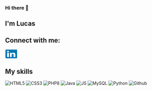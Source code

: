 ### Hi there 👋
## I'm Lucas

## Connect with me:
<a href="https://www.linkedin.com/feed/" target="_blank">
<img align="center" alt="lucas-linkedin" height="30" width="40" src="https://raw.githubusercontent.com/devicons/devicon/master/icons/linkedin/linkedin-original.svg"
style="max-width: 100%; ">
</a>

## My skills
<img src="https://user-images.githubusercontent.com/80328704/120564485-65541800-c3e1-11eb-95a6-7af5d92affa4.png" alt="HTML5" width="40" height="40" style="max-width:100%;"></img>
<img src="https://user-images.githubusercontent.com/80328704/120564583-a2200f00-c3e1-11eb-8841-c2d76a9f8d77.png" alt="CSS3" width="40" height="40" style="max-width:100%;"></img>
<img src="https://user-images.githubusercontent.com/80328704/120564680-cda2f980-c3e1-11eb-8de7-87d9b629b2c7.png" alt="PHP8" width="40" height="40" style="max-width:100%;"></img>
<img src="https://user-images.githubusercontent.com/80328704/120564729-f3c89980-c3e1-11eb-845a-4fcc69f4e23e.png" alt="Java" width="40" height="40" style="max-width:100%;"></img>
<img src="https://user-images.githubusercontent.com/80328704/120564829-22467480-c3e2-11eb-9d3d-94f526e3999c.png" alt="JS" width="40" height="40" style="max-width:100%;"></img>
<img src="https://user-images.githubusercontent.com/80328704/120564903-4efa8c00-c3e2-11eb-9321-5aa682258ce3.png" alt="MySQL" width="40" height="40" style="max-width:100%;"></img>
<img src="https://user-images.githubusercontent.com/80328704/120564986-794c4980-c3e2-11eb-91dc-ca01b2cdda86.png" alt="Python" width="40" height="40" style="max-width:100%;"></img>
<img src="https://user-images.githubusercontent.com/80328704/120565164-dc3de080-c3e2-11eb-828b-7395d1978d85.png" alt="Github" width="40" height="40" style="max-width:100%;"></img>
